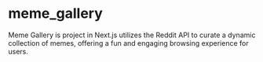 # meme_gallery
Meme Gallery is project in Next.js utilizes the Reddit API to curate a dynamic collection of memes, offering a fun and engaging browsing experience for users.
